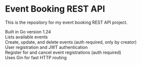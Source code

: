 # Event Booking REST API

This is the repository for my event booking REST API project.

Built in Go version 1.24  
Lists available events  
Create, update, and delete events (auth required, only by creator)  
User registration and JWT authentication  
Register for and cancel event registrations (auth required)  
Uses Gin for fast HTTP routing